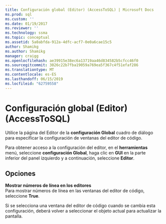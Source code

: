 ```yaml
---
title: Configuración global (Editor) (AccessToSQL) | Microsoft Docs
ms.prod: sql
ms.custom: ''
ms.date: 01/19/2017
ms.reviewer: ''
ms.technology: ssma
ms.topic: conceptual
ms.assetid: 5a0abfda-912a-4dfc-acf7-0e0a6cae15c5
author: Shamikg
ms.author: Shamikg
manager: craigg
ms.openlocfilehash: ae39915e38ec6a13719aa46d834582b5cfcc46f0
ms.sourcegitcommit: 3026c22b7fba19059a769ea5f367c4f51efaf286
ms.translationtype: MT
ms.contentlocale: es-ES
ms.lasthandoff: 06/15/2019
ms.locfileid: "62759558"
---
```

# <a name="global-settings-editor-accesstosql"></a>Configuración global (Editor) (AccessToSQL)
Utilice la página del Editor de la **configuración Global** cuadro de diálogo para especificar la configuración de ventanas del editor de código.  
  
Para obtener acceso a la configuración del editor, en el **herramientas** menú, seleccione **configuración Global**, haga clic en **GUI** en la parte inferior del panel izquierdo y a continuación, seleccione **Editor**.  
  
## <a name="options"></a>Opciones  
**Mostrar números de línea en los editores**  
Para mostrar números de línea en las ventanas del editor de código, seleccione **True**.  
  
Si se selecciona una ventana del editor de código cuando se cambia esta configuración, deberá volver a seleccionar el objeto actual para actualizar la pantalla.  
  

